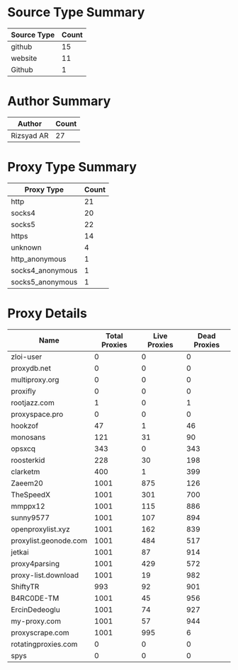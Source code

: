 # Source Type Summary

| Source Type | Count |
|-------------|-------|
| github | 15 |
| website | 11 |
| Github | 1 |


# Author Summary

| Author | Count |
|--------|-------|
| Rizsyad AR | 27 |


# Proxy Type Summary

| Proxy Type | Count |
|------------|-------|
| http | 21 |
| socks4 | 20 |
| socks5 | 22 |
| https | 14 |
| unknown | 4 |
| http_anonymous | 1 |
| socks4_anonymous | 1 |
| socks5_anonymous | 1 |


# Proxy Details

| Name | Total Proxies | Live Proxies | Dead Proxies |
|------|---------------|--------------|---------------|
| zloi-user | 0 | 0 | 0 |
| proxydb.net | 0 | 0 | 0 |
| multiproxy.org | 0 | 0 | 0 |
| proxifly | 0 | 0 | 0 |
| rootjazz.com | 1 | 0 | 1 |
| proxyspace.pro | 0 | 0 | 0 |
| hookzof | 47 | 1 | 46 |
| monosans | 121 | 31 | 90 |
| opsxcq | 343 | 0 | 343 |
| roosterkid | 228 | 30 | 198 |
| clarketm | 400 | 1 | 399 |
| Zaeem20 | 1001 | 875 | 126 |
| TheSpeedX | 1001 | 301 | 700 |
| mmppx12 | 1001 | 115 | 886 |
| sunny9577 | 1001 | 107 | 894 |
| openproxylist.xyz | 1001 | 162 | 839 |
| proxylist.geonode.com | 1001 | 484 | 517 |
| jetkai | 1001 | 87 | 914 |
| proxy4parsing | 1001 | 429 | 572 |
| proxy-list.download | 1001 | 19 | 982 |
| ShiftyTR | 993 | 92 | 901 |
| B4RC0DE-TM | 1001 | 45 | 956 |
| ErcinDedeoglu | 1001 | 74 | 927 |
| my-proxy.com | 1001 | 57 | 944 |
| proxyscrape.com | 1001 | 995 | 6 |
| rotatingproxies.com | 0 | 0 | 0 |
| spys | 0 | 0 | 0 |
